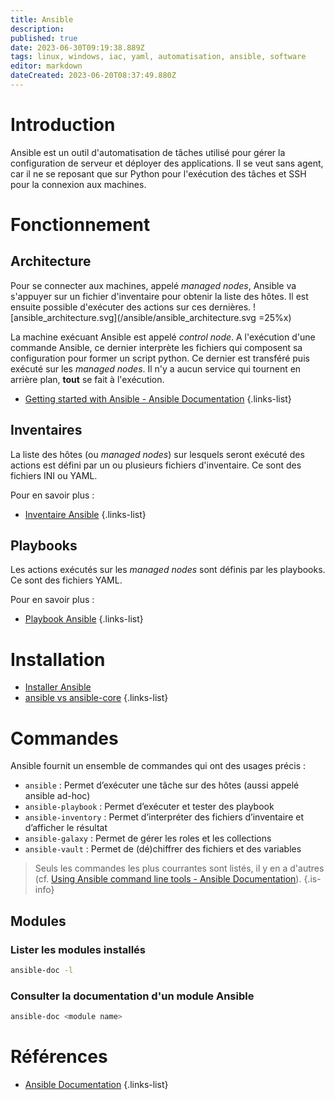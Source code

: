 ```yaml
---
title: Ansible
description: 
published: true
date: 2023-06-30T09:19:38.889Z
tags: linux, windows, iac, yaml, automatisation, ansible, software
editor: markdown
dateCreated: 2023-06-20T08:37:49.880Z
---
```


# Introduction
Ansible est un outil d'automatisation de tâches utilisé pour gérer la configuration de serveur et déployer des applications. Il se veut sans agent, car il ne se reposant que sur Python pour l'exécution des tâches et SSH pour la connexion aux machines.

# Fonctionnement
## Architecture
Pour se connecter aux machines, appelé *managed nodes*, Ansible va s'appuyer sur un fichier d'inventaire pour obtenir la liste des hôtes. Il est ensuite possible d'exécuter des actions sur ces dernières.
![ansible_architecture.svg](/ansible/ansible_architecture.svg =25%x)

La machine exécuant Ansible est appelé *control node*. A l'exécution d'une commande Ansible, ce dernier interprète les fichiers qui composent sa configuration pour former un script python. Ce dernier est transféré puis exécuté sur les *managed nodes*. Il n'y a aucun service qui tournent en arrière plan, **tout** se fait à l'exécution. 

- [Getting started with Ansible - Ansible Documentation](https://docs.ansible.com/ansible/latest/getting_started/index.html#getting-started-with-ansible)
{.links-list}

## Inventaires
La liste des hôtes (ou *managed nodes*) sur lesquels seront exécuté des actions est défini par un ou plusieurs fichiers d'inventaire. Ce sont des fichiers INI ou YAML.

Pour en savoir plus :
- [Inventaire Ansible](/ansible/inventory)
{.links-list}

## Playbooks
Les actions exécutés sur les *managed nodes* sont définis par les playbooks. Ce sont des fichiers YAML.

Pour en savoir plus :
- [Playbook Ansible](/ansible/playbook)
{.links-list}

# Installation
-   [Installer Ansible](/ansible/install)
-   [ansible vs ansible-core](/ansible/ansible-vs-ansible-core)
{.links-list}

# Commandes
Ansible fournit un ensemble de commandes qui ont des usages précis :
- `ansible` : Permet d’exécuter une tâche sur des hôtes (aussi appelé ansible ad-hoc)
- `ansible-playbook` : Permet d’exécuter et tester des playbook
- `ansible-inventory` : Permet d’interpréter des fichiers d’inventaire et d’afficher le résultat
- `ansible-galaxy` : Permet de gérer les roles et les collections
- `ansible-vault` : Permet de (dé)chiffrer des fichiers et des variables
> Seuls les commandes les plus courrantes sont listés, il y en a d'autres (cf. [Using Ansible command line tools - Ansible Documentation](https://docs.ansible.com/ansible/latest/command_guide/index.html)).
{.is-info}

## Modules
### Lister les modules installés
```bash
ansible-doc -l
```
### Consulter la documentation d'un module Ansible
```bash
ansible-doc <module name>
```

# Références
- [Ansible Documentation](https://docs.ansible.com/ansible/latest/)
{.links-list}
